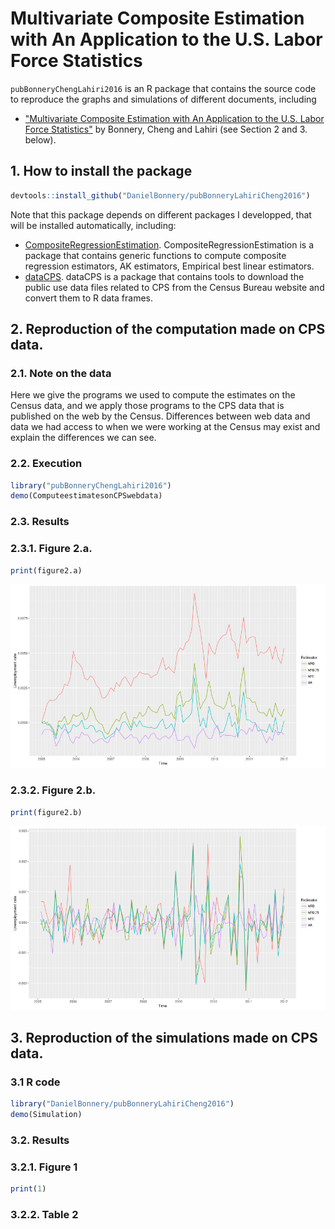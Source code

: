 # Multivariate Composite Estimation with An Application to the U.S. Labor Force Statistics 
`pubBonneryChengLahiri2016` is an R package that contains the source code to reproduce the graphs and simulations of different documents, including
* ["Multivariate Composite Estimation with An Application to the
U.S. Labor Force Statistics"]() by Bonnery, Cheng and Lahiri (see Section 2 and 3. below).

## 1. How to install the package

```r
devtools::install_github("DanielBonnery/pubBonneryLahiriCheng2016")
```

Note that this package depends on different packages I developped, that will be installed automatically, including:
* [CompositeRegressionEstimation](https://github.com/DanielBonnery/CompositeRegressionEstimation). CompositeRegressionEstimation is a package that contains generic functions to compute composite regression estimators, AK estimators, Empirical best linear estimators.
* [dataCPS](https://github.com/DanielBonnery/dataCPS). dataCPS is a package that contains tools to download the public use data files related to CPS from the Census Bureau website and convert them to R data frames.


## 2. Reproduction of the computation made on CPS data. 

### 2.1. Note on the data 
Here we give the programs we used to compute the estimates on the Census data, and we apply those programs to the CPS data that is published on the web by the Census. Differences between web data and data we had access to when we were working at the Census may exist and explain the differences we can see.

### 2.2. Execution


```r
library("pubBonneryChengLahiri2016")
demo(ComputeestimatesonCPSwebdata)
```

### 2.3. Results



### 2.3.1. Figure 2.a.

```r
print(figure2.a)
```

![plot of chunk fig2a](figure/fig2a-1.png)


### 2.3.2. Figure 2.b.

```r
print(figure2.b)
```

![plot of chunk fig2b](figure/fig2b-1.png)


## 3. Reproduction of the simulations made on CPS data. 


### 3.1 R code


```r
library("DanielBonnery/pubBonneryLahiriCheng2016")
demo(Simulation)
```

### 3.2. Results

### 3.2.1. Figure 1

```r
print(1)
```
### 3.2.2. Table 2













